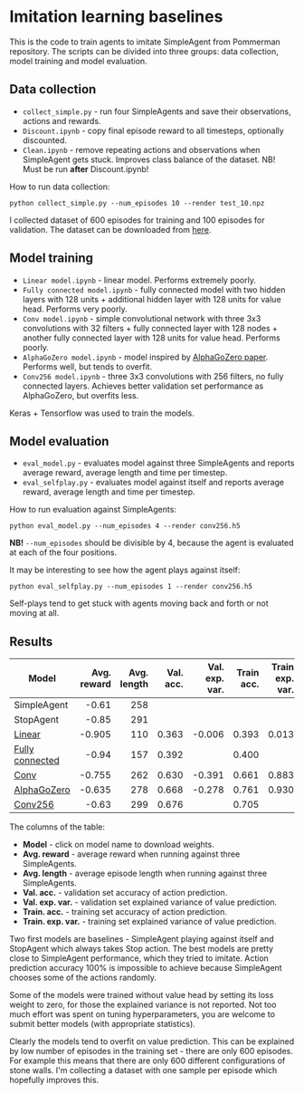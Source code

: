 # Imitation learning baselines

This is the code to train agents to imitate SimpleAgent from Pommerman repository. The scripts can be divided into three groups: data collection, model training and model evaluation.

## Data collection

* `collect_simple.py` - run four SimpleAgents and save their observations, actions and rewards.
* `Discount.ipynb` - copy final episode reward to all timesteps, optionally discounted.
* `Clean.ipynb` - remove repeating actions and observations when SimpleAgent gets stuck. Improves class balance of the dataset. NB! Must be run **after** Discount.ipynb!

How to run data collection:
```
python collect_simple.py --num_episodes 10 --render test_10.npz
```
I collected dataset of 600 episodes for training and 100 episodes for validation. The dataset can be downloaded from [here](https://github.com/tambetm/pommerman-baselines/releases/tag/simple_600K).

## Model training

* `Linear model.ipynb` - linear model. Performs extremely poorly.
* `Fully connected model.ipynb` - fully connected model with two hidden layers with 128 units + additional hidden layer with 128 units for value head. Performs very poorly.
* `Conv model.ipynb` - simple convolutional network with three 3x3 convolutions with 32 filters + fully connected layer with 128 nodes + another fully connected layer with 128 units for value head. Performs poorly.
* `AlphaGoZero model.ipynb` - model inspired by [AlphaGoZero paper](https://deepmind.com/documents/119/agz_unformatted_nature.pdf). Performs well, but tends to overfit.
* `Conv256 model.ipynb` - three 3x3 convolutions with 256 filters, no fully connected layers. Achieves better validation set performance as AlphaGoZero, but overfits less.

Keras + Tensorflow was used to train the models.

## Model evaluation
* `eval_model.py` - evaluates model against three SimpleAgents and reports average reward, average length and time per timestep.
* `eval_selfplay.py` - evaluates model against itself and reports average reward, average length and time per timestep.

How to run evaluation against SimpleAgents:
```
python eval_model.py --num_episodes 4 --render conv256.h5
```
**NB!** `--num_episodes` should be divisible by 4, because the agent is evaluated at each of the four positions.

It may be interesting to see how the agent plays against itself:
```
python eval_selfplay.py --num_episodes 1 --render conv256.h5
```
Self-plays tend to get stuck with agents moving back and forth or not moving at all.

## Results

| Model | Avg. reward | Avg. length |  Val. acc. | Val. exp. var. | Train acc. | Train exp. var. |
| --- | ---: | ---: | ---: | ---: | ---: | ---: |
| SimpleAgent | -0.61 | 258 | | | | |
| StopAgent | -0.85 | 291 | | | |
| [Linear](https://github.com/tambetm/pommerman-baselines/releases/download/simple_600K_models/linear.h5) | -0.905 | 110 | 0.363 | -0.006 | 0.393 | 0.013 |
| [Fully connected](https://github.com/tambetm/pommerman-baselines/releases/download/simple_600K_models/dense.h5) | -0.94 | 157 | 0.392 | | 0.400 | |
| [Conv](https://github.com/tambetm/pommerman-baselines/releases/download/simple_600K_models/conv.h5) | -0.755 | 262 | 0.630 | -0.391 | 0.661 | 0.883 |
| [AlphaGoZero](https://github.com/tambetm/pommerman-baselines/releases/download/simple_600K_models/AGZ.h5) | -0.635 | 278 | 0.668 | -0.278 | 0.761 | 0.930 |
| [Conv256](https://github.com/tambetm/pommerman-baselines/releases/download/simple_600K_models/conv256.h5) | -0.63 | 299 | 0.676 | | 0.705 | |

The columns of the table:
* **Model** - click on model name to download weights.
* **Avg. reward** - average reward when running against three SimpleAgents.
* **Avg. length** - average episode length when running against three SimpleAgents.
* **Val. acc.** - validation set accuracy of action prediction.
* **Val. exp. var.** - validation set explained variance of value prediction.
* **Train. acc.** - training set accuracy of action prediction.
* **Train. exp. var.** - training set explained variance of value prediction.

Two first models are baselines - SimpleAgent playing against itself and StopAgent which always takes Stop action. The best models are pretty close to SimpleAgent performance, which they tried to imitate. Action prediction accuracy 100% is impossible to achieve because SimpleAgent chooses some of the actions randomly.

Some of the models were trained without value head by setting its loss weight to zero, for those the explained variance is not reported. Not too much effort was spent on tuning hyperparameters, you are welcome to submit better models (with appropriate statistics).

Clearly the models tend to overfit on value prediction. This can be explained by low number of episodes in the training set - there are only 600 episodes. For example this means that there are only 600 different configurations of stone walls. I'm collecting a dataset with one sample per episode which hopefully improves this.
